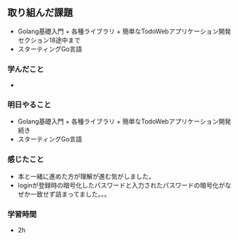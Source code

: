 ## 取り組んだ課題
  - Golang基礎入門 + 各種ライブラリ + 簡単なTodoWebアプリケーション開発　セクション18途中まで
  - スターティングGo言語

### 学んだこと
-


### 明日やること
 - Golang基礎入門 + 各種ライブラリ + 簡単なTodoWebアプリケーション開発　続き
 - スターティングGo言語

### 感じたこと
- 本と一緒に進めた方が理解が進む気がしました。
- loginが登録時の暗号化したパスワードと入力されたパスワードの暗号化がなぜか一致せず詰まってました。。。

### 学習時間
- 2h